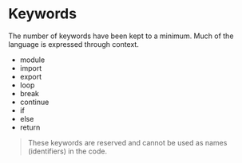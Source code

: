 # Keywords

The number of keywords have been kept to a minimum. Much of the language is expressed through context.

- module
- import
- export
- loop
- break
- continue
- if
- else
- return

> These keywords are reserved and cannot be used as names (identifiers) in the code.
